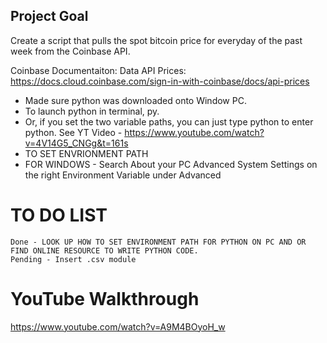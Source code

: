 ## Project Goal 

Create a script that pulls the spot bitcoin price for everyday of the past week from the Coinbase API.

Coinbase Documentaiton:
Data API Prices: https://docs.cloud.coinbase.com/sign-in-with-coinbase/docs/api-prices

- Made sure python was downloaded onto Window PC.
- To launch python in terminal, py.
- Or, if you set the two variable paths, you can just type python to enter python. See YT Video - https://www.youtube.com/watch?v=4V14G5_CNGg&t=161s 
- TO SET ENVRIONMENT PATH
- FOR WINDOWS - Search About your PC Advanced System Settings on the right Environment Variable under Advanced

# TO DO LIST
    Done - LOOK UP HOW TO SET ENVIRONMENT PATH FOR PYTHON ON PC AND OR FIND ONLINE RESOURCE TO WRITE PYTHON CODE. 
    Pending - Insert .csv module

# YouTube Walkthrough
 https://www.youtube.com/watch?v=A9M4BOyoH_w 
